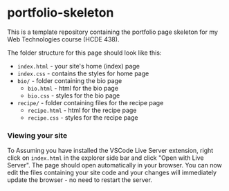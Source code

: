 # portfolio-skeleton

This is a template repository containing the portfolio page skeleton for my Web
Technologies course (HCDE 438).

The folder structure for this page should look like this:

- `index.html` - your site's home (index) page
- `index.css` - contains the styles for home page
- `bio/` - folder containing the bio page
  - `bio.html` - html for the bio page
  - `bio.css` - styles for the bio page
- `recipe/` - folder containing files for the recipe page
  - `recipe.html` - html for the recipe page
  - `recipe.css` - styles for the recipe page

### Viewing your site

To Assuming you have installed the VSCode Live Server extension, right click on
`index.html` in the explorer side bar and click "Open with Live Server". The
page should open automatically in your browser. You can now edit the files
containing your site code and your changes will immediately update the browser -
no need to restart the server.
